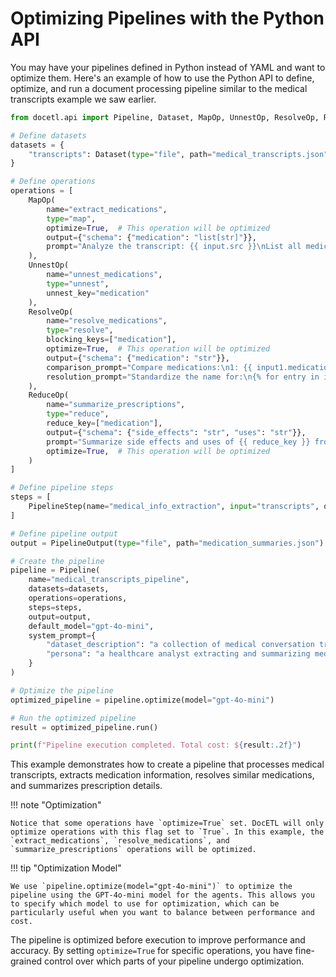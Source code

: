 # Optimizing Pipelines with the Python API

You may have your pipelines defined in Python instead of YAML and want to optimize them. Here's an example of how to use the Python API to define, optimize, and run a document processing pipeline similar to the medical transcripts example we saw earlier.

```python
from docetl.api import Pipeline, Dataset, MapOp, UnnestOp, ResolveOp, ReduceOp, PipelineStep, PipelineOutput

# Define datasets
datasets = {
    "transcripts": Dataset(type="file", path="medical_transcripts.json"),
}

# Define operations
operations = [
    MapOp(
        name="extract_medications",
        type="map",
        optimize=True,  # This operation will be optimized
        output={"schema": {"medication": "list[str]"}},
        prompt="Analyze the transcript: {{ input.src }}\nList all medications mentioned.",
    ),
    UnnestOp(
        name="unnest_medications",
        type="unnest",
        unnest_key="medication"
    ),
    ResolveOp(
        name="resolve_medications",
        type="resolve",
        blocking_keys=["medication"],
        optimize=True,  # This operation will be optimized
        output={"schema": {"medication": "str"}},
        comparison_prompt="Compare medications:\n1: {{ input1.medication }}\n2: {{ input2.medication }}\nAre these the same or closely related?",
        resolution_prompt="Standardize the name for:\n{% for entry in inputs %}\n- {{ entry.medication }}\n{% endfor %}"
    ),
    ReduceOp(
        name="summarize_prescriptions",
        type="reduce",
        reduce_key=["medication"],
        output={"schema": {"side_effects": "str", "uses": "str"}},
        prompt="Summarize side effects and uses of {{ reduce_key }} from:\n{% for value in inputs %}\nTranscript {{ loop.index }}: {{ value.src }}\n{% endfor %}",
        optimize=True,  # This operation will be optimized
    )
]

# Define pipeline steps
steps = [
    PipelineStep(name="medical_info_extraction", input="transcripts", operations=["extract_medications", "unnest_medications", "resolve_medications", "summarize_prescriptions"])
]

# Define pipeline output
output = PipelineOutput(type="file", path="medication_summaries.json")

# Create the pipeline
pipeline = Pipeline(
    name="medical_transcripts_pipeline",
    datasets=datasets,
    operations=operations,
    steps=steps,
    output=output,
    default_model="gpt-4o-mini",
    system_prompt={
        "dataset_description": "a collection of medical conversation transcripts",
        "persona": "a healthcare analyst extracting and summarizing medication information",
    }
)

# Optimize the pipeline
optimized_pipeline = pipeline.optimize(model="gpt-4o-mini")

# Run the optimized pipeline
result = optimized_pipeline.run()

print(f"Pipeline execution completed. Total cost: ${result:.2f}")
```

This example demonstrates how to create a pipeline that processes medical transcripts, extracts medication information, resolves similar medications, and summarizes prescription details.

!!! note "Optimization"

    Notice that some operations have `optimize=True` set. DocETL will only optimize operations with this flag set to `True`. In this example, the `extract_medications`, `resolve_medications`, and `summarize_prescriptions` operations will be optimized.

!!! tip "Optimization Model"

    We use `pipeline.optimize(model="gpt-4o-mini")` to optimize the pipeline using the GPT-4o-mini model for the agents. This allows you to specify which model to use for optimization, which can be particularly useful when you want to balance between performance and cost.

The pipeline is optimized before execution to improve performance and accuracy. By setting `optimize=True` for specific operations, you have fine-grained control over which parts of your pipeline undergo optimization.
